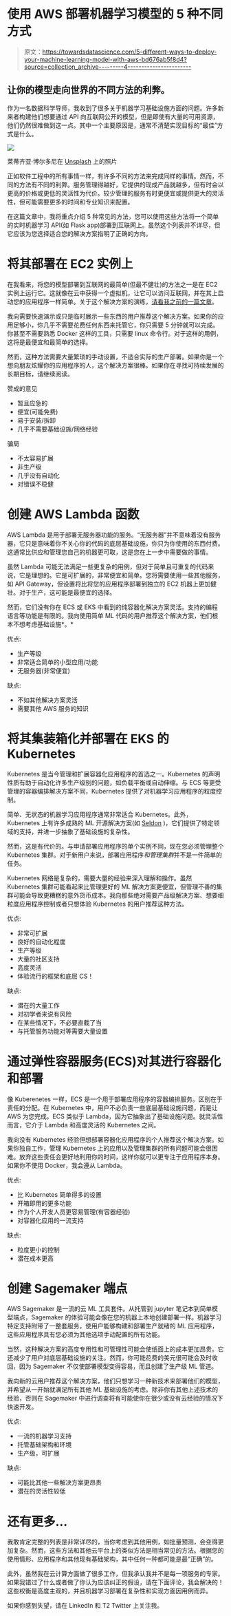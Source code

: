 # 使用 AWS 部署机器学习模型的 5 种不同方式

> 原文：<https://towardsdatascience.com/5-different-ways-to-deploy-your-machine-learning-model-with-aws-bd676ab5f8d4?source=collection_archive---------4----------------------->

## 让你的模型走向世界的不同方法的利弊。

作为一名数据科学导师，我收到了很多关于机器学习基础设施方面的问题。许多新来者构建他们想要通过 API 向互联网公开的模型，但是即使有大量的可用资源，他们仍然很难做到这一点。其中一个主要原因是，通常不清楚实现目标的“最佳”方式是什么。

![](img/ccc10d3bd3a09ca62ad7be36cdd7f6c3.png)

莱蒂齐亚·博尔多尼在 [Unsplash](https://unsplash.com?utm_source=medium&utm_medium=referral) 上的照片

正如软件工程中的所有事情一样，有许多不同的方法来完成同样的事情。然而，不同的方法有不同的利弊。服务管理得越好，它提供的现成产品就越多，但有时会以更高的价格或更低的灵活性为代价。较少管理的服务有时更便宜或提供更大的灵活性，但可能需要更多的时间和专业知识来配置。

在这篇文章中，我将重点介绍 5 种常见的方法，您可以使用这些方法将一个简单的实时机器学习 API(如 Flask app)部署到互联网上。虽然这个列表并不详尽，但它应该为您选择适合您的解决方案指明了正确的方向。

# 将其部署在 EC2 实例上

在我看来，将您的模型部署到互联网的最简单(但最不健壮)的方法之一是在 EC2 实例上运行它。这就像在云中获得一个虚拟机，让它可以访问互联网，并在其上启动您的应用程序一样简单。关于这个解决方案的演练，[请看我之前的一篇文章](/the-fastest-way-to-deploy-your-ml-app-on-aws-with-zero-best-practices-df15c09eead7)。

我向需要快速演示或只是临时展示一些东西的用户推荐这个解决方案。如果你的应用足够小，你几乎不需要花费任何东西来托管它，你只需要 5 分钟就可以完成。你甚至不需要熟悉 Docker 这样的工具，只需要 linux 命令行。对于这样的用例，这将是最便宜和最简单的选择。

然而，这种方法需要大量繁琐的手动设置，不适合实际的生产部署。如果你是一个想向朋友炫耀你的应用程序的人，这个解决方案很棒。如果你在寻找可持续发展的长期目标，请继续阅读。

赞成的意见

*   暂且应急的
*   便宜(可能免费)
*   易于安装/拆卸
*   几乎不需要基础设施/网络经验

骗局

*   不太容易扩展
*   非生产级
*   几乎没有自动化
*   对错误不稳健

# 创建 AWS Lambda 函数

AWS Lambda 是用于部署无服务器功能的服务。“无服务器”并不意味着没有服务器，它只是意味着你不关心你的代码的底层基础设施，你只为你使用的东西付费。这通常比供应和管理您自己的机器更可取，这是您在上一步中需要做的事情。

虽然 Lambda 可能无法满足一些更复杂的用例，但对于简单且可重复的代码来说，它是理想的。它是可扩展的，非常便宜和简单。您将需要使用一些其他服务，如 API Gateway，但设置将比将您的应用程序部署到独立的 EC2 机器上更加健壮。对于生产，这可能是最便宜的选择。

然而，它们没有你在 ECS 或 EKS 中看到的纯容器化解决方案灵活。支持的编程语言等功能是有限的。我向使用简单 ML 代码的用户推荐这个解决方案，他们根本不想考虑基础设施*。*

优点:

*   生产等级
*   非常适合简单的小型应用/功能
*   无服务器(非常便宜)

缺点:

*   不如其他解决方案灵活
*   需要其他 AWS 服务的知识

# 将其集装箱化并部署在 EKS 的 Kubernetes

Kubernetes 是当今管理和扩展容器化应用程序的首选之一。Kubernetes 的声明性质有助于自动化许多生产级别的问题，如负载平衡或自动伸缩。与 ECS 等更受管理的容器编排解决方案不同，Kubernetes 提供了对机器学习应用程序的粒度控制。

简单、无状态的机器学习应用程序通常非常适合 Kubernetes。此外，Kubernetes 上有许多成熟的 ML 开源解决方案(如 [Seldon](https://www.seldon.io/) )，它们提供了特定领域的支持，并进一步抽象了基础设施的复杂性。

然而，这是有代价的。与申请部署应用程序的单个实例不同，现在您必须管理整个 Kubernetes 集群。对于新用户来说，部署应用程序*和管理集群*并不是一件简单的任务。

Kubernetes 网络是复杂的，需要大量的经验来深入理解和操作。虽然 Kubernetes 集群可能看起来比管理更好的 ML 解决方案更便宜，但管理不善的集群可能会导致更糟糕的意外货币成本。我向那些绝对需要产品级解决方案、想要细粒度应用程序控制或者只想体验 Kubernetes 的用户推荐这种方法。

优点:

*   非常可扩展
*   良好的自动化程度
*   生产等级
*   大量的社区支持
*   高度灵活
*   体验流行的框架和底层 CS！

缺点:

*   潜在的大量工作
*   对初学者来说有风险
*   在某些情况下，不必要直截了当
*   与托管服务功能对等需要大量设置

# 通过弹性容器服务(ECS)对其进行容器化和部署

像 Kuberenetes 一样，ECS 是一个用于部署应用程序的容器编排服务。区别在于责任的分配。在 Kubernetes 中，用户不必负责一些底层基础设施问题，而是让 AWS 为您完成。ECS 类似于 Lambda，因为它抽象出了基础设施问题。就灵活性而言，它介于 Lambda 和高度灵活的 Kubernetes 之间。

我向没有 Kubernetes 经验但想部署容器化应用程序的个人推荐这个解决方案。如果你独自工作，管理 Kubernetes 上的应用以及管理集群的所有问题可能会很困难。放弃这些责任会更好地利用你的时间，这样你就可以更专注于应用程序本身。如果你不使用 Docker，我会遵从 Lambda。

优点:

*   比 Kubernetes 简单得多的设置
*   开箱即用的更多功能
*   作为个人开发人员更容易管理(有容器经验)
*   对容器化应用的一流支持

缺点:

*   粒度更小的控制
*   潜在成本更高

# 创建 Sagemaker 端点

AWS Sagemaker 是一流的云 ML 工具套件。从托管到 jupyter 笔记本到简单模型端点，Sagemaker 的体验可能会像在您的机器上本地创建部署一样。机器学习特定支持附带了一整套服务，使用户能够构建和部署生产就绪的 ML 应用程序，这些应用程序具有您必须为其他选项手动配置的所有功能。

当然，这种解决方案的高度专用性和可管理性可能会使纸面上的成本更加昂贵。它还减少了用户对底层基础设施的关注。然而，你可能花费的美元很可能会及时收回，因为 Sagemaker 不仅使部署模型变得容易，而且创建了生产级 ML 管道。

我向新的云用户推荐这个解决方案，他们只想学习一种新技术来部署他们的模型，并希望从一开始就满足所有其他 ML 基础设施的考虑。除非你有其他上述技术的经验，否则在 Sagemaker 中进行调查将有可能使你在很少或没有云经验的情况下快速开发。

优点:

*   一流的机器学习支持
*   托管基础架构和环境
*   生产级，可扩展

缺点:

*   可能比其他一些解决方案更昂贵
*   潜在的灵活性较低

# 还有更多…

我敢肯定完整的列表是非常详尽的，当你考虑到其他用例，如批量预测，会变得更加复杂。然而，这些方法和其他云平台上的类似方法是相当常见的方法。根据您的使用情形、应用程序和其他现有基础架构，其中任何一种都可能是最“正确”的。

此外，虽然我在云计算方面做了很多工作，但我承认我并不是每一项服务的专家。如果我错过了什么或者做了你认为应该纠正的假设，请在下面评论，我会解决的！这些权衡是高度主观的，并且机器学习部署在复杂性和实现方面因用例而异。

如果你感到失望，请在 LinkedIn 和 T2 Twitter 上关注我。